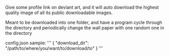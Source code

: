 Give some profile link on deviant art, and it will auto download the highest quality image of all its public downloadable images.

Meant to be downloaded into one folder, and have a program cycle through the directory and periodically change the wall paper with one random one in the directory

config.json sample:
'''
{
    "download_dir": "/path/to/where/you/want/to/download/to"
}
'''